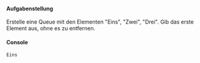 #### Aufgabenstellung

Erstelle eine Queue mit den Elementen "Eins", "Zwei", "Drei".
Gib das erste Element aus, ohne es zu entfernen.

#### Console
```
Eins
```
